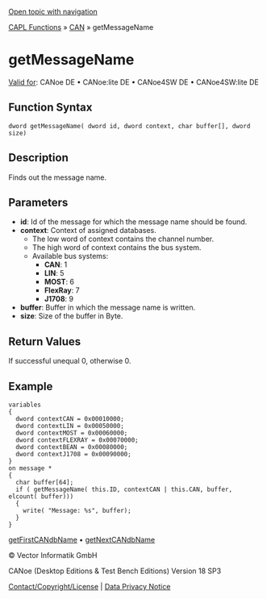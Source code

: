 [Open topic with navigation](../../../../../CANoeDEFamily.htm#Topics/CAPLFunctions/CAN/Functions/CAPLfunctionGetMessageName.md)

[CAPL Functions](../../CAPLfunctions.md) » [CAN](../CAPLfunctionsCANOverview.md) » getMessageName

# getMessageName

[Valid for](../../../Shared/FeatureAvailability.md): CANoe DE • CANoe:lite DE • CANoe4SW DE • CANoe4SW:lite DE

## Function Syntax

```
dword getMessageName( dword id, dword context, char buffer[], dword size)
```

## Description

Finds out the message name.

## Parameters

- **id**: Id of the message for which the message name should be found.
- **context**: Context of assigned databases.
  - The low word of context contains the channel number.
  - The high word of context contains the bus system.
  - Available bus systems:
    - **CAN**: 1
    - **LIN**: 5
    - **MOST**: 6
    - **FlexRay**: 7
    - **J1708**: 9
- **buffer**: Buffer in which the message name is written.
- **size**: Size of the buffer in Byte.

## Return Values

If successful unequal 0, otherwise 0.

## Example

```plaintext
variables
{
  dword contextCAN = 0x00010000;
  dword contextLIN = 0x00050000;
  dword contextMOST = 0x00060000;
  dword contextFLEXRAY = 0x00070000;
  dword contextBEAN = 0x00080000;
  dword contextJ1708 = 0x00090000;
}
on message *
{
  char buffer[64];
  if ( getMessageName( this.ID, contextCAN | this.CAN, buffer, elcount( buffer)))
  {
    write( "Message: %s", buffer);
  }
}
```

[getFirstCANdbName](CAPLfunctionGetFirstCANdbName.md) • [getNextCANdbName](CAPLfunctionGetNextCANdbName.md)

© Vector Informatik GmbH

CANoe (Desktop Editions & Test Bench Editions) Version 18 SP3

[Contact/Copyright/License](../../../Shared/ContactCopyrightLicense.md) | [Data Privacy Notice](https://www.vector.com/int/en/company/get-info/privacy-policy/)